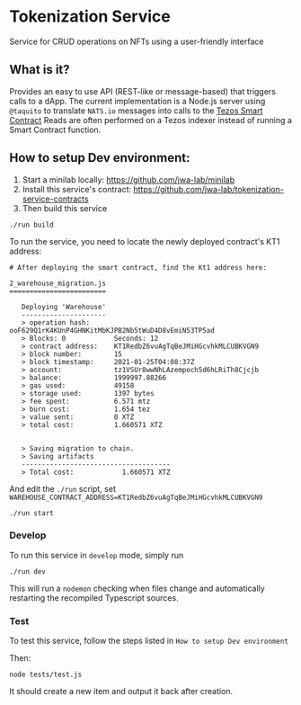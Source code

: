 # Tokenization Service

Service for CRUD operations on NFTs using a user-friendly interface

## What is it?

Provides an easy to use API (REST-like or message-based) that triggers calls to a dApp.
The current implementation is a Node.js server using `@taquito` to translate `NATS.io` messages into calls to the [Tezos Smart Contract]
Reads are often performed on a Tezos indexer instead of running a Smart Contract function.

[tezos smart contract]: git@github.com:jwa-lab/tokenization-service-contracts.git

## How to setup Dev environment:

1. Start a minilab locally: https://github.com/jwa-lab/minilab
2. Install this service's contract: https://github.com/jwa-lab/tokenization-service-contracts
3. Then build this service

```
./run build
```

To run the service, you need to locate the newly deployed contract's KT1 address:

```
# After deploying the smart contract, find the Kt1 address here:

2_warehouse_migration.js
========================

   Deploying 'Warehouse'
   ---------------------
   > operation hash:      ooF629Q1rK4KUnP4GHNKitMbKJPB2Nb5tWuD4D8vEmiN53TP5ad
   > Blocks: 0            Seconds: 12
   > contract address:    KT1RedbZ6vuAgTqBeJMiHGcvhkMLCUBKVGN9
   > block number:        15
   > block timestamp:     2021-01-25T04:08:37Z
   > account:             tz1VSUr8wwNhLAzempoch5d6hLRiTh8Cjcjb
   > balance:             1999997.88266
   > gas used:            49158
   > storage used:        1397 bytes
   > fee spent:           6.571 mtz
   > burn cost:           1.654 tez
   > value sent:          0 XTZ
   > total cost:          1.660571 XTZ


   > Saving migration to chain.
   > Saving artifacts
   -------------------------------------
   > Total cost:            1.660571 XTZ
```

And edit the `./run` script, set `WAREHOUSE_CONTRACT_ADDRESS=KT1RedbZ6vuAgTqBeJMiHGcvhkMLCUBKVGN9`

```
./run start
```

### Develop

To run this service in `develop` mode, simply run 

```
./run dev
```

This will run a `nodemon` checking when files change and automatically restarting the recompiled Typescript sources.


### Test

To test this service, follow the steps listed in `How to setup Dev environment`

Then:

```
node tests/test.js
```

It should create a new item and output it back after creation.
